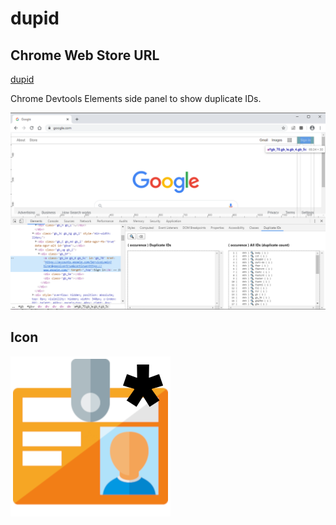 # dupid

## Chrome Web Store URL

[dupid](https://chrome.google.com/webstore/detail/dupid/padangffopopehnkjkcfnmcnblijlfbn)

Chrome Devtools Elements side panel to show duplicate IDs.

![Devtools Elements Tab Duplicate IDs side panel](icon_1280_800.png)

## Icon

![Icon](icon_128.png)

